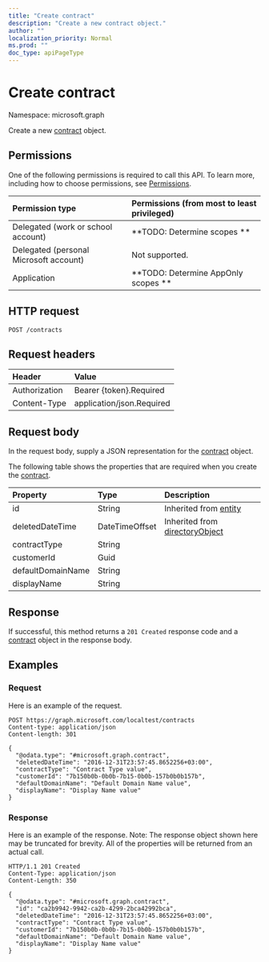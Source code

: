 ```yaml
---
title: "Create contract"
description: "Create a new contract object."
author: ""
localization_priority: Normal
ms.prod: ""
doc_type: apiPageType
---
```


# Create contract

Namespace: microsoft.graph

Create a new [contract](../resources/contract.md) object.

## Permissions
One of the following permissions is required to call this API. To learn more, including how to choose permissions, see [Permissions](/concepts/permissions-reference.md).

|Permission type|Permissions (from most to least privileged)|
|:---|:---|
|Delegated (work or school account)|**TODO: Determine scopes **|
|Delegated (personal Microsoft account)|Not supported.|
|Application|**TODO: Determine AppOnly scopes **|

## HTTP request
<!-- {
  "blockType": "ignored"
}
-->
``` http
POST /contracts
```

## Request headers
|Header|Value|
|:---|:---|
|Authorization|Bearer {token}.Required|
|Content-Type|application/json.Required|

## Request body
In the request body, supply a JSON representation for the [contract](../resources/contract.md) object.

The following table shows the properties that are required when you create the [contract](../resources/contract.md).

|Property|Type|Description|
|:---|:---|:---|
|id|String| Inherited from [entity](../resources/entity.md)|
|deletedDateTime|DateTimeOffset| Inherited from [directoryObject](../resources/directoryobject.md)|
|contractType|String||
|customerId|Guid||
|defaultDomainName|String||
|displayName|String||



## Response
If successful, this method returns a `201 Created` response code and a [contract](../resources/contract.md) object in the response body.

## Examples

### Request
Here is an example of the request.
<!-- {
  "blockType": "request",
  "name": "create_contract_from_contracts"
}
-->
``` http
POST https://graph.microsoft.com/localtest/contracts
Content-type: application/json
Content-length: 301

{
  "@odata.type": "#microsoft.graph.contract",
  "deletedDateTime": "2016-12-31T23:57:45.8652256+03:00",
  "contractType": "Contract Type value",
  "customerId": "7b150b0b-0b0b-7b15-0b0b-157b0b0b157b",
  "defaultDomainName": "Default Domain Name value",
  "displayName": "Display Name value"
}
```

### Response
Here is an example of the response. Note: The response object shown here may be truncated for brevity. All of the properties will be returned from an actual call.
<!-- {
  "blockType": "response",
  "truncated": true,
  "@odata.type": "microsoft.graph.contract"
}
-->
``` http
HTTP/1.1 201 Created
Content-Type: application/json
Content-Length: 350

{
  "@odata.type": "#microsoft.graph.contract",
  "id": "ca2b9942-9942-ca2b-4299-2bca42992bca",
  "deletedDateTime": "2016-12-31T23:57:45.8652256+03:00",
  "contractType": "Contract Type value",
  "customerId": "7b150b0b-0b0b-7b15-0b0b-157b0b0b157b",
  "defaultDomainName": "Default Domain Name value",
  "displayName": "Display Name value"
}
```


